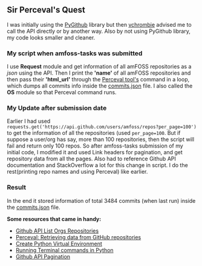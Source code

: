 ## Sir Perceval's Quest
I was initially using the [PyGithub](https://github.com/PyGithub/PyGithub) library but then [vchrombie](https://github.com/vchrombie) advised me to call the API directly or by another way. Also by not using PyGithub library, my code looks smaller and cleaner.

### My script when amfoss-tasks was submitted
I use **Request** module and get information of all amFOSS repositories as a *json* using the API. Then I print the **'name'** of all amFOSS repositories and then pass their **'html_url'** through the [Perceval tool's](https://github.com/chaoss/grimoirelab-perceval/) command in a loop, which dumps all commits info inside the [commits.json](https://github.com/s0mnaths/amfoss-tasks/blob/main/task-08/commits.json) file. I also called the **OS** module so that Perceval command runs.

### My Update after submission date
Earlier I had used ```requests.get('https://api.github.com/users/amfoss/repos?per_page=100')```  to get the information of all the repositories (used ```per_page=100```. But if suppose a user/org has say, more than 100 repositories, then the script will fail and return only 100 repos. So after amfoss-tasks  submission of my initial code, I modified it and used Link headers for pagination, and get repository data from all the pages. Also had to reference Github API documentation and StackOverflow a lot for this change in script. I do the rest(printing repo names and using Perceval) like earlier.

### Result
In the end it stored information of total 3484 commits (when last run) inside the [commits.json](https://github.com/s0mnaths/amfoss-tasks/blob/main/task-08/commits.json) file.

**Some resources that came in handy:**
* [Github API List Orgs Repositories](https://developer.github.com/v3/repos/#list-organization-repositories)
* [Perceval: Retrieving data from GitHub repositories](https://chaoss.github.io/grimoirelab-tutorial/perceval/github.html)
* [Create Python Virtual Environment](https://www.geeksforgeeks.org/python-virtual-environment/)
* [Running Terminal commands in Python](https://www.kite.com/python/answers/how-to-run-terminal-commands-in-python)
* [Github API Pagination](https://developer.github.com/v3/guides/traversing-with-pagination/#constructing-pagination-links)
